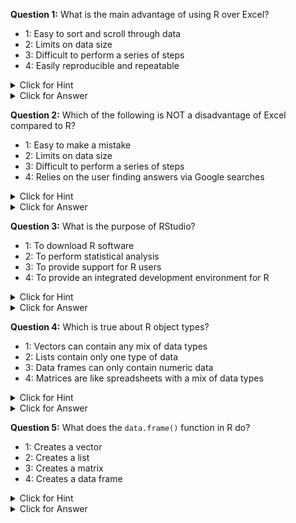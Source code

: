 
**Question 1:** What is the main advantage of using R over Excel?

- 1: Easy to sort and scroll through data
- 2: Limits on data size
- 3: Difficult to perform a series of steps
- 4: Easily reproducible and repeatable
<details><summary>Click for Hint</summary>

Consider the advantages of R mentioned in the lesson
</details>
<details><summary>Click for Answer</summary>

Answer: 4 - Easily reproducible and repeatable

Explanation: R allows for easily reproducible and repeatable analyses, while Excel can be difficult to perform complex series of steps.
</details>

**Question 2:** Which of the following is NOT a disadvantage of Excel compared to R?

- 1: Easy to make a mistake
- 2: Limits on data size
- 3: Difficult to perform a series of steps
- 4: Relies on the user finding answers via Google searches
<details><summary>Click for Hint</summary>

Consider the disadvantages of Excel mentioned in the lesson
</details>
<details><summary>Click for Answer</summary>

Answer: 4 - Relies on the user finding answers via Google searches

Explanation: Excel relies on the user finding answers via Google searches is a disadvantage of R, not Excel.
</details>

**Question 3:** What is the purpose of RStudio?

- 1: To download R software
- 2: To perform statistical analysis
- 3: To provide support for R users
- 4: To provide an integrated development environment for R
<details><summary>Click for Hint</summary>

Consider the role of RStudio mentioned in the lesson
</details>
<details><summary>Click for Answer</summary>

Answer: 4 - To provide an integrated development environment for R

Explanation: RStudio provides an integrated development environment for R, making it easier to use.
</details>

**Question 4:** Which is true about R object types?

- 1: Vectors can contain any mix of data types
- 2: Lists contain only one type of data
- 3: Data frames can only contain numeric data
- 4: Matrices are like spreadsheets with a mix of data types
<details><summary>Click for Hint</summary>

Consider the different object types mentioned in the lesson
</details>
<details><summary>Click for Answer</summary>

Answer: 2 - Lists contain only one type of data

Explanation: Vectors can only contain one type of data, while lists can contain any mix of data types.
</details>

**Question 5:** What does the `data.frame()` function in R do?

- 1: Creates a vector
- 2: Creates a list
- 3: Creates a matrix
- 4: Creates a data frame
<details><summary>Click for Hint</summary>

Consider the purpose of the `data.frame()` function mentioned in the lesson
</details>
<details><summary>Click for Answer</summary>

Answer: 4 - Creates a data frame

Explanation: The `data.frame()` function in R creates a data frame, which is a spreadsheet-like table.
</details>
